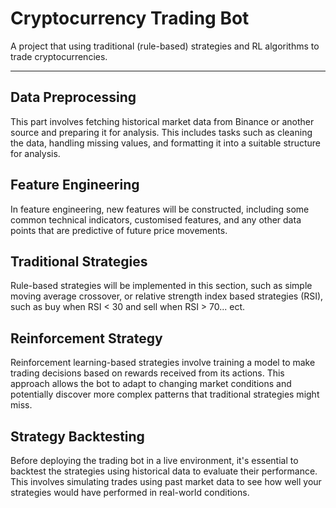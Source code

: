 # Cryptocurrency Trading Bot
A project that using traditional (rule-based) strategies and RL algorithms to trade cryptocurrencies.

---
## Data Preprocessing
This part involves fetching historical market data from Binance or another source and preparing it for analysis. This includes tasks such as cleaning the data, handling missing values, and formatting it into a suitable structure for analysis.

## Feature Engineering
In feature engineering, new features will be constructed, including some common technical indicators, customised features, and any other data points that are predictive of future price movements.

## Traditional Strategies
Rule-based strategies will be implemented in this section, such as simple moving average crossover, or relative strength index based strategies (RSI), such as buy when RSI < 30 and sell when RSI > 70... ect.

## Reinforcement Strategy
Reinforcement learning-based strategies involve training a model to make trading decisions based on rewards received from its actions. This approach allows the bot to adapt to changing market conditions and potentially discover more complex patterns that traditional strategies might miss.

## Strategy Backtesting
Before deploying the trading bot in a live environment, it's essential to backtest the strategies using historical data to evaluate their performance. This involves simulating trades using past market data to see how well your strategies would have performed in real-world conditions.

